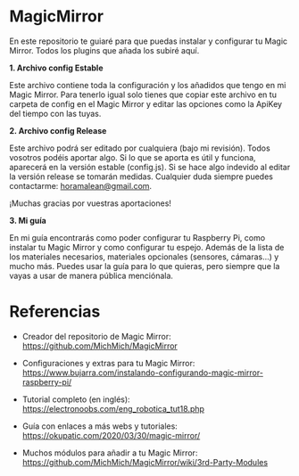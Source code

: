 # MagicMirror
En este repositorio te guiaré para que puedas instalar y configurar tu Magic Mirror. Todos los plugins que añada los subiré aquí.

**1. Archivo config Estable**

Este archivo contiene toda la configuración y los añadidos que tengo en mi Magic Mirror. Para tenerlo igual solo tienes que copiar este archivo en tu carpeta de config en el Magic Mirror y editar las opciones como la ApiKey del tiempo con las tuyas.

**2. Archivo config Release**

Este archivo podrá ser editado por cualquiera (bajo mi revisión). Todos vosotros podéis aportar algo. Si lo que se aporta es útil y funciona, aparecerá en la versión estable (config.js). Si se hace algo indevido al editar la versión release se tomarán medidas. Cualquier duda siempre puedes contactarme: horamalean@gmail.com.

¡Muchas gracias por vuestras aportaciones!

**3. Mi guía**

En mi guía encontrarás como poder configurar tu Raspberry Pi, como instalar tu Magic Mirror y como configurar tu espejo. Además de la lista de los materiales necesarios, materiales opcionales (sensores, cámaras...) y mucho más. Puedes usar la guía para lo que quieras, pero siempre que la vayas a usar de manera pública menciónala.


# Referencias

- Creador del repositorio de Magic Mirror: https://github.com/MichMich/MagicMirror

- Configuraciones y extras para tu Magic Mirror: https://www.bujarra.com/instalando-configurando-magic-mirror-raspberry-pi/

- Tutorial completo (en inglés): https://electronoobs.com/eng_robotica_tut18.php

- Guía con enlaces a más webs y tutoriales: https://okupatic.com/2020/03/30/magic-mirror/

- Muchos módulos para añadir a tu Magic Mirror: https://github.com/MichMich/MagicMirror/wiki/3rd-Party-Modules
